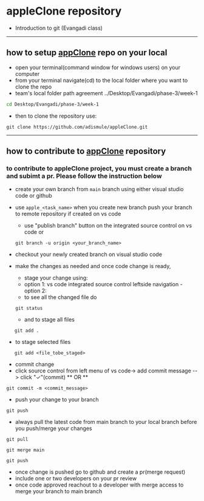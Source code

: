 # appleClone repository
- Introduction to git (Evangadi class)
---
## how to setup [appClone](https://github.com/adismule/appleClone.git) repo on your local
- open your terminal(command window for windows users) on your computer
- from your terminal navigate(cd) to the local folder where you want to clone the repo 
- team's local folder path agreement ../Desktop/Evangadi/phase-3/week-1
```bash
cd Desktop/Evangadi/phase-3/week-1
```
- then to clone the repository use:
  
```github
git clone https://github.com/adismule/appleClone.git
```
---

## how to contribute to [appClone](https://github.com/adismule/appleClone.git) repository

### to contribute to appleClone project, you must create a branch and subimt a pr. Please follow the instruction below

 * create your own branch from `main` branch using either visual studio code or github
 * use `apple_<task_name>` when you create new branch
   push your branch to remote repository if created on vs code
   * use "publish branch" button on the integrated source control on vs code or
   ```git
   git branch -u origin <your_branch_name>
   ```
 * checkout your newly created branch on visual studio code
 * make the changes as needed and once code change is ready,

   * stage your change using:
   - option 1: vs code integrated source control leftside navigation
   -option 2:
   * to see all the changed file do
   ```git 
   git status
   ```
   - and to stage all files
```git
   git add .
```

- to stage selected files

```git
   git add <file_tobe_staged>
```
* commit change
* click source control from left menu of vs code-> add commit message --> click "✓"(commit) ** OR **
```git
git commit -m <commit_message>
```

* push your change to your branch
```git 
git push
```

* always pull the latest code from main branch to your local branch before you push/merge your changes 

```git 
git pull
```

```git 
git merge main
```

```git 
git push
```
* once change is pushed go to github and create a pr(merge request)
* include one or two developers on your pr review
* once code approved reachout to a developer with merge access to merge your branch to main branch
